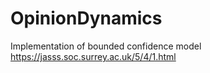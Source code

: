 # OpinionDynamics
Implementation of bounded confidence model https://jasss.soc.surrey.ac.uk/5/4/1.html
